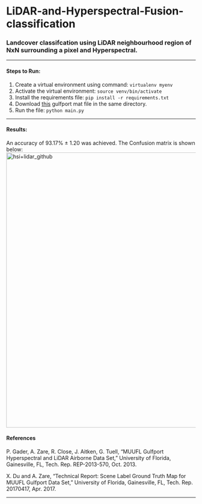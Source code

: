 # LiDAR-and-Hyperspectral-Fusion-classification
### Landcover classifcation using LiDAR neighbourhood region of NxN surrounding a pixel and Hyperspectral.

<hr>

#### Steps to Run:

1. Create a virtual environment using command: ```virtualenv myenv```
2. Activate the virtual environment: ```source venv/bin/activate ```
3. Install the requirements file: ```pip install -r requirements.txt```
4. Download [this](https://github.com/GatorSense/MUUFLGulfport/blob/master/MUUFLGulfportSceneLabels/muufl_gulfport_campus_1_hsi_220_label.mat) gulfport mat file in the same directory.
5. Run the file: ```python main.py```

<hr>

#### Results:
An accuracy of 93.17% ± 1.20 was achieved. The Confusion matrix is shown below:
<img width="731" alt="hsi+lidar_github" src="https://user-images.githubusercontent.com/50796784/173253349-d912629e-b7d9-41e2-aaac-c9ec76026621.png">


#### References

P. Gader, A. Zare, R. Close, J. Aitken, G. Tuell, “MUUFL Gulfport Hyperspectral and LiDAR Airborne Data Set,” University of Florida, Gainesville, FL, Tech. Rep. REP-2013-570, Oct. 2013.

X. Du and A. Zare, “Technical Report: Scene Label Ground Truth Map for MUUFL Gulfport Data Set,” University of Florida, Gainesville, FL, Tech. Rep. 20170417, Apr. 2017.

<hr>
